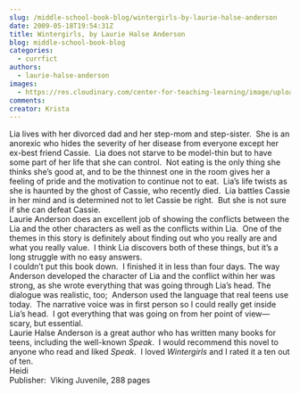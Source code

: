 ```yaml
---
slug: /middle-school-book-blog/wintergirls-by-laurie-halse-anderson
date: 2009-05-18T19:54:31Z
title: Wintergirls, by Laurie Halse Anderson
blog: middle-school-book-blog
categories:
  - currfict
authors:
  - laurie-halse-anderson
images:
  - https://res.cloudinary.com/center-for-teaching-learning/image/upload/v1637540821/wintergirls.jpg.jpg
comments:
creator: Krista
---
```


 Lia lives with her divorced dad and her step-mom and step-sister.  She is an anorexic who hides the severity of her disease from everyone except her ex-best friend Cassie.  Lia does not starve to be model-thin but to have some part of her life that she can control.  Not eating is the only thing she thinks she’s good at, and to be the thinnest one in the room gives her a feeling of pride and the motivation to continue not to eat.  Lia’s life twists as she is haunted by the ghost of Cassie, who recently died.  Lia battles Cassie in her mind and is determined not to let Cassie be right.  But she is not sure if she can defeat Cassie.<br />Laurie Anderson does an excellent job of showing the conflicts between the Lia and the other characters as well as the conflicts within Lia.  One of the themes in this story is definitely about finding out who you really are and what you really value.  I think Lia discovers both of these things, but it’s a long struggle with no easy answers.<br />I couldn’t put this book down.  I finished it in less than four days. The way Anderson developed the character of Lia and the conflict within her was strong, as she wrote everything that was going through Lia’s head. The dialogue was realistic, too;  Anderson used the language that real teens use today.  The narrative voice was in first person so I could really get inside Lia’s head.  I got everything that was going on from her point of view—scary, but essential.<br />Laurie Halse Anderson is a great author who has written many books for teens, including the well-known <em>Speak</em>.  I would recommend this novel to anyone who read and liked <em>Speak</em>.  I loved <em>Wintergirls</em> and I rated it a ten out of ten.<br />Heidi<br />Publisher:  Viking Juvenile, 288 pages<br />
